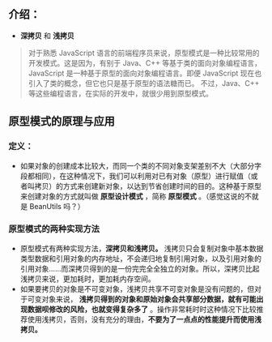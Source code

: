 ## 介绍：
- **深拷贝** 和 **浅拷贝**

> 对于熟悉 JavaScript 语言的前端程序员来说，原型模式是一种比较常用的开发模式。这是因为，有别于 Java、C++ 等基于类的面向对象编程语言，JavaScript 是一种基于原型的面向对象编程语言。即便 JavaScript 现在也引入了类的概念，但它也只是基于原型的语法糖而已。
> 不过，Java、C++ 等这些编程语言，在实际的开发中，就很少用到原型模式。

## 原型模式的原理与应用
### 定义：
- 如果对象的创建成本比较大，而同一个类的不同对象支架差别不大（大部分字段都相同），在这种情况下，我们可以利用对已有对象（原型）进行赋值（或者叫拷贝）的方式来创建新对象，以达到节省创建时间的目的。这种基于原型来创建对象的方式就叫做 **原型设计模式** ，简称 **原型模式** 。（感觉这说的不就是 BeanUtils 吗？）

### 原型模式的两种实现方法
- 原型模式有两种实现方法，**深拷贝和浅拷贝。** 浅拷贝只会复制对象中基本数据类型数据和引用对象的内存地址，不会递归地复制引用对象，以及引用对象的引用对象……而深拷贝得到的是一份完完全全独立的对象。所以，深拷贝比起浅拷贝来说，更加耗时，更加耗内存空间。
- 如果要拷贝的对象是不可变对象，浅拷贝共享不可变对象是没有问题的，但对于可变对象来说， **浅拷贝得到的对象和原始对象会共享部分数据，就有可能出现数据呗修改的风险，也就变得复杂多了** 。操作非常耗时时这种情况下比较推荐使用浅拷贝，否则，没有充分的理由，**不要为了一点点的性能提升而使用浅拷贝。**

